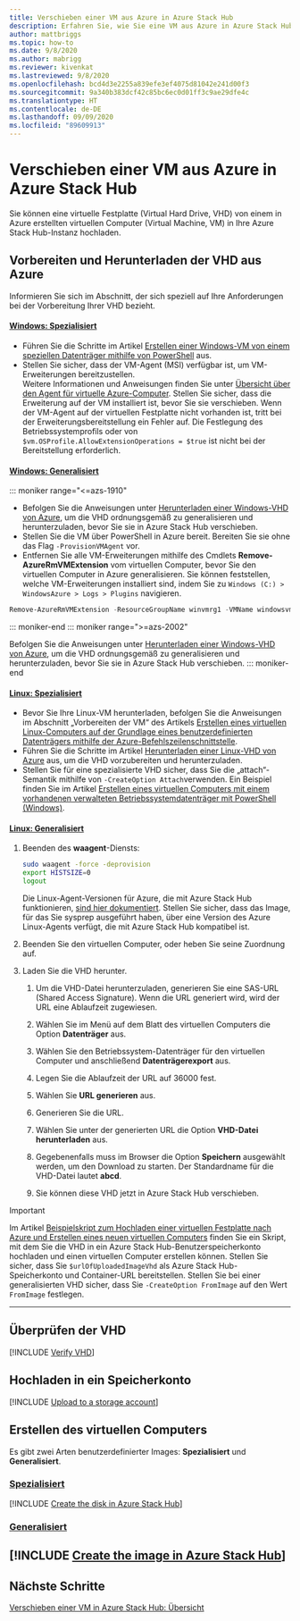```yaml
---
title: Verschieben einer VM aus Azure in Azure Stack Hub
description: Erfahren Sie, wie Sie eine VM aus Azure in Azure Stack Hub verschieben.
author: mattbriggs
ms.topic: how-to
ms.date: 9/8/2020
ms.author: mabrigg
ms.reviewer: kivenkat
ms.lastreviewed: 9/8/2020
ms.openlocfilehash: bcd4d3e2255a839efe3ef4075d81042e241d00f3
ms.sourcegitcommit: 9a340b383dcf42c85bc6ec0d01ff3c9ae29dfe4c
ms.translationtype: HT
ms.contentlocale: de-DE
ms.lasthandoff: 09/09/2020
ms.locfileid: "89609913"
---
```

# <a name="move-a-vm-from-azure-to-azure-stack-hub"></a>Verschieben einer VM aus Azure in Azure Stack Hub

Sie können eine virtuelle Festplatte (Virtual Hard Drive, VHD) von einem in Azure erstellten virtuellen Computer (Virtual Machine, VM) in Ihre Azure Stack Hub-Instanz hochladen.

## <a name="prepare-and-download-your-vhd-from-azure"></a>Vorbereiten und Herunterladen der VHD aus Azure

Informieren Sie sich im Abschnitt, der sich speziell auf Ihre Anforderungen bei der Vorbereitung Ihrer VHD bezieht.

#### <a name="windows---specialized"></a>[Windows: Spezialisiert](#tab/win-spec)

- Führen Sie die Schritte im Artikel [Erstellen einer Windows-VM von einem speziellen Datenträger mithilfe von PowerShell](/azure/virtual-machines/windows/create-vm-specialized#prepare-the-vm) aus.
- Stellen Sie sicher, dass der VM-Agent (MSI) verfügbar ist, um VM-Erweiterungen bereitzustellen.  
  Weitere Informationen und Anweisungen finden Sie unter [Übersicht über den Agent für virtuelle Azure-Computer](/azure/virtual-machines/extensions/agent-windows). Stellen Sie sicher, dass die Erweiterung auf der VM installiert ist, bevor Sie sie verschieben. Wenn der VM-Agent auf der virtuellen Festplatte nicht vorhanden ist, tritt bei der Erweiterungsbereitstellung ein Fehler auf. Die Festlegung des Betriebssystemprofils oder von `$vm.OSProfile.AllowExtensionOperations = $true` ist nicht bei der Bereitstellung erforderlich.

#### <a name="windows---generalized"></a>[Windows: Generalisiert](#tab/win-gen)

::: moniker range="<=azs-1910"
- Befolgen Sie die Anweisungen unter [Herunterladen einer Windows-VHD von Azure](/azure/virtual-machines/windows/download-vhd), um die VHD ordnungsgemäß zu generalisieren und herunterzuladen, bevor Sie sie in Azure Stack Hub verschieben.
- Stellen Sie die VM über PowerShell in Azure bereit. Bereiten Sie sie ohne das Flag `-ProvisionVMAgent` vor.
- Entfernen Sie alle VM-Erweiterungen mithilfe des Cmdlets **Remove-AzureRmVMExtension** vom virtuellen Computer, bevor Sie den virtuellen Computer in Azure generalisieren. Sie können feststellen, welche VM-Erweiterungen installiert sind, indem Sie zu `Windows (C:) > WindowsAzure > Logs > Plugins` navigieren.

```powershell  
Remove-AzureRmVMExtension -ResourceGroupName winvmrg1 -VMName windowsvm -Name "CustomScriptExtension"
```
::: moniker-end
::: moniker range=">=azs-2002"

Befolgen Sie die Anweisungen unter [Herunterladen einer Windows-VHD von Azure](/azure/virtual-machines/windows/download-vhd), um die VHD ordnungsgemäß zu generalisieren und herunterzuladen, bevor Sie sie in Azure Stack Hub verschieben.
::: moniker-end

#### <a name="linux---specialized"></a>[Linux: Spezialisiert](#tab/lin-spec)

- Bevor Sie Ihre Linux-VM herunterladen, befolgen Sie die Anweisungen im Abschnitt „Vorbereiten der VM“ des Artikels [Erstellen eines virtuellen Linux-Computers auf der Grundlage eines benutzerdefinierten Datenträgers mithilfe der Azure-Befehlszeilenschnittstelle](/azure/virtual-machines/linux/upload-vhd#prepare-the-vm).
- Führen Sie die Schritte im Artikel [Herunterladen einer Linux-VHD von Azure](/azure//virtual-machines/windows/download-vhd) aus, um die VHD vorzubereiten und herunterzuladen.
- Stellen Sie für eine spezialisierte VHD sicher, dass Sie die „attach“-Semantik mithilfe von `-CreateOption Attach`verwenden. Ein Beispiel finden Sie im Artikel [Erstellen eines virtuellen Computers mit einem vorhandenen verwalteten Betriebssystemdatenträger mit PowerShell (Windows)](/azure/virtual-machines/scripts/virtual-machines-windows-powershell-sample-create-vm-from-managed-os-disks).

#### <a name="linux---generalized"></a>[Linux: Generalisiert](#tab/lin-gen)

1. Beenden des **waagent**-Diensts:

   ```bash
   sudo waagent -force -deprovision
   export HISTSIZE=0
   logout
   ```

   Die Linux-Agent-Versionen für Azure, die mit Azure Stack Hub funktionieren, [sind hier dokumentiert](../operator/azure-stack-linux.md#azure-linux-agent). Stellen Sie sicher, dass das Image, für das Sie sysprep ausgeführt haben, über eine Version des Azure Linux-Agents verfügt, die mit Azure Stack Hub kompatibel ist.

2. Beenden Sie den virtuellen Computer, oder heben Sie seine Zuordnung auf.

3. Laden Sie die VHD herunter.

   1. Um die VHD-Datei herunterzuladen, generieren Sie eine SAS-URL (Shared Access Signature). Wenn die URL generiert wird, wird der URL eine Ablaufzeit zugewiesen.

   1. Wählen Sie im Menü auf dem Blatt des virtuellen Computers die Option **Datenträger** aus.

   1. Wählen Sie den Betriebssystem-Datenträger für den virtuellen Computer und anschließend **Datenträgerexport** aus.

   1. Legen Sie die Ablaufzeit der URL auf 36000 fest.

   1. Wählen Sie **URL generieren** aus.

   1. Generieren Sie die URL.

   1. Wählen Sie unter der generierten URL die Option **VHD-Datei herunterladen** aus.

   1. Gegebenenfalls muss im Browser die Option **Speichern** ausgewählt werden, um den Download zu starten. Der Standardname für die VHD-Datei lautet **abcd**.

   1. Sie können diese VHD jetzt in Azure Stack Hub verschieben.

> [!IMPORTANT]  
> Im Artikel [Beispielskript zum Hochladen einer virtuellen Festplatte nach Azure und Erstellen eines neuen virtuellen Computers](/azure/virtual-machines/scripts/virtual-machines-windows-powershell-upload-generalized-script) finden Sie ein Skript, mit dem Sie die VHD in ein Azure Stack Hub-Benutzerspeicherkonto hochladen und einen virtuellen Computer erstellen können. Stellen Sie sicher, dass Sie `$urlOfUploadedImageVhd` als Azure Stack Hub-Speicherkonto und Container-URL bereitstellen. Stellen Sie bei einer generalisierten VHD sicher, dass Sie `-CreateOption FromImage` auf den Wert `FromImage` festlegen.

---

## <a name="verify-your-vhd"></a>Überprüfen der VHD

[!INCLUDE [Verify VHD](../includes/user-compute-verify-vhd.md)]

## <a name="upload-to-a-storage-account"></a>Hochladen in ein Speicherkonto

[!INCLUDE [Upload to a storage account](../includes/user-compute-upload-vhd.md)]

## <a name="create-the-vm"></a>Erstellen des virtuellen Computers

Es gibt zwei Arten benutzerdefinierter Images: **Spezialisiert** und **Generalisiert**.

### <a name="specialized"></a>[Spezialisiert](#tab/create-vm-spec)

[!INCLUDE [Create the disk in Azure Stack Hub](../includes/user-compute-create-disk.md)]

### <a name="generalized"></a>[Generalisiert](#tab/create-vm-gen)

[!INCLUDE [Create the image in Azure Stack Hub](../includes/user-compute-create-image.md)]
---
## <a name="next-steps"></a>Nächste Schritte

[Verschieben einer VM in Azure Stack Hub: Übersicht](vm-move-overview.md)
